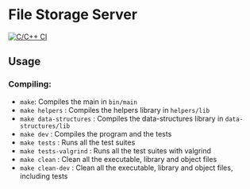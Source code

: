# File Storage Server

[![C/C++ CI](https://github.com/gnello/so-project/actions/workflows/c-cpp.yml/badge.svg)](https://github.com/gnello/so-project/actions/workflows/c-cpp.yml)

## Usage

### Compiling:

- `make`: Compiles the main in `bin/main`
- `make helpers` : Compiles the helpers library in `helpers/lib`
- `make data-structures` : Compiles the data-structures library in `data-structures/lib`
- `make dev` : Compiles the program and the tests
- `make tests` : Runs all the test suites
- `make tests-valgrind` : Runs all the test suites with valgrind
- `make clean` : Clean all the executable, library and object files
- `make clean-dev` : Clean all the executable, library and object files, including tests

